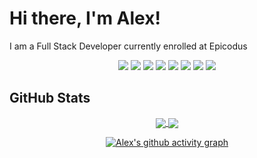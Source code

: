 # Hi there, I'm Alex!

I am a Full Stack Developer currently enrolled at Epicodus

<div align="center">
  
  ![](https://img.shields.io/badge/-GIT-F0F6FC?style=for-the-badge&logo=git&logoColor=F0F6FC&labelColor=26968d)
  ![](https://img.shields.io/badge/-HTML-F0F6FC?style=for-the-badge&logo=html5&logoColor=F0F6FC&labelColor=26968d)
  ![](https://img.shields.io/badge/-CSS-F0F6FC?style=for-the-badge&logo=css3&logoColor=F0F6FC&labelColor=26968d)
  ![](https://img.shields.io/badge/-JavaScript-F0F6FC?style=for-the-badge&logo=javascript&logoColor=F0F6FC&labelColor=26968d)
  ![](https://img.shields.io/badge/-jQuery-F0F6FC?style=for-the-badge&logo=jquery&logoColor=F0F6FC&labelColor=26968d)
  ![](https://img.shields.io/badge/-CSharp-F0F6FC?style=for-the-badge&logo=csharp&logoColor=F0F6FC&labelColor=26968d)
  ![](https://img.shields.io/badge/-.NET-F0F6FC?style=for-the-badge&logo=dotnet&logoColor=F0F6FC&labelColor=26968d)
  ![](https://img.shields.io/badge/-React-F0F6FC?style=for-the-badge&logo=react&logoColor=F0F6FC&labelColor=26968d)
</div>

## GitHub Stats

<div align="center">
  <a href="https://github.com/a-shevlin/a-shevlin">
    <img align="center" src="https://github-readme-stats.vercel.app/api/top-langs/?username=a-shevlin&hide=java,html,&theme=tokyonight&layout=compact&hide_border=true&langs_count=5" />
  </a>
  
  <a href="https://github.com/a-shevlin/a-shevlin">
    <img align="center" src="https://github-readme-stats.vercel.app/api?username=a-shevlin&theme=tokyonight&hide_border=true&show_icons=true"/>
  </a>
</div>

<p></p>

<div align="center">
  
  [![Alex's github activity graph](https://activity-graph.herokuapp.com/graph?username=a-shevlin&bg_color=1a1b27&color=628fda&line=2ebcad&point=37bcad&area=true&hide_border=true)](https://github.com/ashutosh00710/github-readme-activity-graph)
</div>
  
<!--
**a-shevlin/a-shevlin** is a ✨ _special_ ✨ repository because its `README.md` (this file) appears on your GitHub profile.

Here are some ideas to get you started:

- 🔭 I’m currently working on ...
- 🌱 I’m currently learning ...
- 👯 I’m looking to collaborate on ...
- 🤔 I’m looking for help with ...
- 💬 Ask me about ...
- 📫 How to reach me: ...
- 😄 Pronouns: ...
- ⚡ Fun fact: ...
-->
